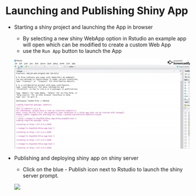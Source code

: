 # Launching and Publishing Shiny App

* Starting a shiny project and launching the App in browser
  - By selecting a new shiny WebApp option in Rstudio an example app will open which can be modified to create a custom Web App
  - use the `Run App` button to launch the App

  ![](launch.gif)

* Publishing and deploying shiny app on shiny server
  - Click on the blue - Publish icon next to Rstudio to launch the shiny server prompt.

  ![](publish.gif)
